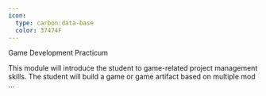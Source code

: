 ```yaml
---
icon:
  type: carbon:data-base
  color: 37474F
---
```

Game Development Practicum

This module will introduce the student to game-related project management skills. The student will build a game or game artifact based on multiple mod ... 
